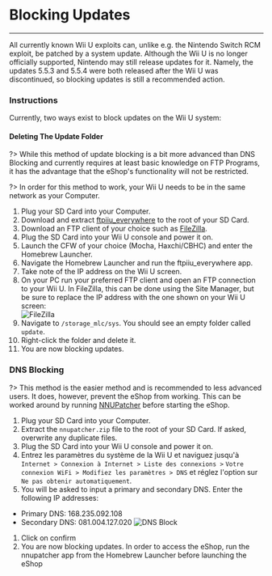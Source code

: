 # Blocking Updates
---
All currently known Wii U exploits can, unlike e.g. the Nintendo Switch RCM exploit, be patched by a system update. Although the Wii U is no longer officially supported, Nintendo may still release updates for it. Namely, the updates 5.5.3 and 5.5.4 were both released after the Wii U was discontinued, so blocking updates is still a recommended action.

### Instructions

Currently, two ways exist to block updates on the Wii U system:
<!-- tabs:start -->

#### **Deleting The Update Folder**
?> While this method of update blocking is a bit more advanced than DNS Blocking and currently requires at least basic knowledge on FTP Programs, it has the advantage that the eShop's functionality will not be restricted.

?> In order for this method to work, your Wii U needs to be in the same network as your Computer.
1. Plug your SD Card into your Computer.
1. Download and extract [ftpiiu_everywhere](http://wiiubru.com/appstore/zips/fpiiu-cbhc.zip) to the root of your SD Card.
1. Download an FTP client of your choice such as [FileZilla](https://filezilla-project.org/download.php?show_all=1).
1. Plug the SD Card into your Wii U console and power it on.
1. Launch the CFW of your choice (Mocha, Haxchi/CBHC) and enter the Homebrew Launcher.
1. Navigate the Homebrew Launcher and run the ftpiiu_everywhere app.
1. Take note of the IP address on the Wii U screen.
1. On your PC run your preferred FTP client and open an FTP connection to your Wii U. In FileZilla, this can be done using the Site Manager, but be sure to replace the IP address with the one shown on your Wii U screen: <br><img src="docs/assets/img/FTP.png" alt="FileZilla" />
1. Navigate to `/storage_mlc/sys`. You should see an empty folder called `update`.
1. Right-click the folder and delete it.
1. You are now blocking updates.

### **DNS Blocking**
?> This method is the easier method and is recommended to less advanced users. It does, however, prevent the eShop from working. This can be worked around by running [NNUPatcher](http://www.wiiubru.com/appstore/zips/nnupatcher.zip) before starting the eShop.
1. Plug your SD Card into your Computer.
1. Extract the `nnupatcher.zip` file to the root of your SD Card. If asked, overwrite any duplicate files.
1. Plug the SD Card into your Wii U console and power it on.
1. Entrez les paramètres du système de la Wii U et naviguez jusqu'à `Internet > Connexion à Internet > Liste des connexions >` `Votre connexion WiFi > Modifiez les paramètres > DNS` et réglez l'option sur `Ne pas obtenir automatiquement`.
1. You will be asked to input a primary and secondary DNS. Enter the following IP addresses:
 - Primary DNS: 168.235.092.108
 - Secondary DNS: 081.004.127.020 <img src="docs/assets/img/DNS.png" alt="DNS Block" />
1. Click on confirm
1. You are now blocking updates. In order to access the eShop, run the nnupatcher app from the Homebrew Launcher before launching the eShop


<!-- tabs:end -->